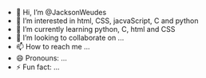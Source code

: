 - 👋 Hi, I’m @JacksonWeudes
- 👀 I’m interested in html, CSS, jacvaScript, C and python
- 🌱 I’m currently learning python, C, html and CSS
- 💞️ I’m looking to collaborate on ...
- 📫 How to reach me ...
- 😄 Pronouns: ...
- ⚡ Fun fact: ...

<!---
JacksonWeudes/JacksonWeudes is a ✨ special ✨ repository because its `README.md` (this file) appears on your GitHub profile.
You can click the Preview link to take a look at your changes.
--->
